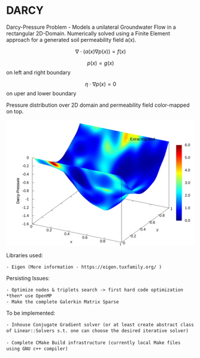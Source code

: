 # DARCY
Darcy-Pressure Problem  - Models a unilateral Groundwater Flow in a rectangular 2D-Domain. Numerically solved using a Finite Element approach for a generated soil permeability  field a(x).


$$\nabla\cdot(a(x)\nabla p(x)) = f(x)$$ 
	              
$$p(x) = g(x)$$	on left and right boundary
	      
$$\eta\cdot\nabla p(x) = 0$$	on uper and lower boundary

Pressure distribution over 2D domain and permeability field color-mapped on top.

![Pressure4D](/libdarcy_apps/4D_MAP.png)



Libraries used:

	- Eigen (More information - https://eigen.tuxfamily.org/ )

Persisting Issues:

	- Optimize nodes & triplets search -> first hard code optimization *then* use OpenMP
	- Make the complete Galerkin Matrix Sparse

To be implemented:

	- Inhouse Conjugate Gradient solver (or at least create abstract class of Linear::Solvers s.t. one can choose the desired iterative solver) 

	- Complete CMake Build infrastructure (currently local Make files using GNU c++ compiler)
